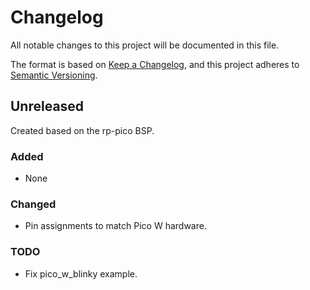 # Changelog

All notable changes to this project will be documented in this file.

The format is based on [Keep a Changelog](https://keepachangelog.com/en/1.0.0/),
and this project adheres to [Semantic Versioning](https://semver.org/spec/v2.0.0.html).

## Unreleased

Created based on the rp-pico BSP.

### Added

- None

### Changed

- Pin assignments to match Pico W hardware.

### TODO

- Fix pico_w_blinky example.

[@jannic]: https://github.com/jannic
[rp-rs]: https://github.com/rp-rs

